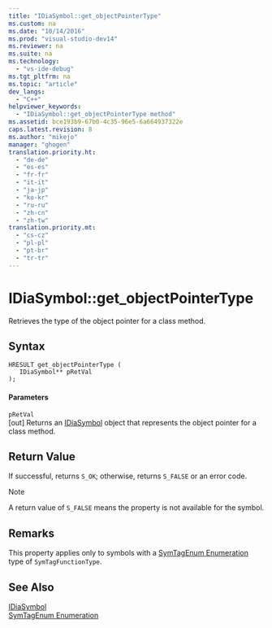 ```yaml
---
title: "IDiaSymbol::get_objectPointerType"
ms.custom: na
ms.date: "10/14/2016"
ms.prod: "visual-studio-dev14"
ms.reviewer: na
ms.suite: na
ms.technology: 
  - "vs-ide-debug"
ms.tgt_pltfrm: na
ms.topic: "article"
dev_langs: 
  - "C++"
helpviewer_keywords: 
  - "IDiaSymbol::get_objectPointerType method"
ms.assetid: bce193b9-67b0-4c35-96e5-6a664937322e
caps.latest.revision: 8
ms.author: "mikejo"
manager: "ghogen"
translation.priority.ht: 
  - "de-de"
  - "es-es"
  - "fr-fr"
  - "it-it"
  - "ja-jp"
  - "ko-kr"
  - "ru-ru"
  - "zh-cn"
  - "zh-tw"
translation.priority.mt: 
  - "cs-cz"
  - "pl-pl"
  - "pt-br"
  - "tr-tr"
---
```

# IDiaSymbol::get_objectPointerType
Retrieves the type of the object pointer for a class method.  
  
## Syntax  
  
```cpp#  
HRESULT get_objectPointerType (   
   IDiaSymbol** pRetVal  
);  
```  
  
#### Parameters  
 `pRetVal`  
 [out] Returns an [IDiaSymbol](../debugger/idiasymbol.md) object that represents the object pointer for a class method.  
  
## Return Value  
 If successful, returns `S_OK`; otherwise, returns `S_FALSE` or an error code.  
  
> [!NOTE]
>  A return value of `S_FALSE` means the property is not available for the symbol.  
  
## Remarks  
 This property applies only to symbols with a [SymTagEnum Enumeration](../debugger/symtagenum.md) type of `SymTagFunctionType`.  
  
## See Also  
 [IDiaSymbol](../debugger/idiasymbol.md)   
 [SymTagEnum Enumeration](../debugger/symtagenum.md)